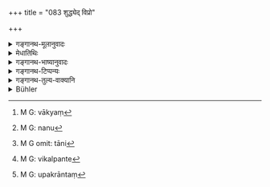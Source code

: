 +++
title = "083 शुद्ध्येद् विप्रो"

+++

<details><summary>गङ्गानथ-मूलानुवादः</summary>

The Brāhmaṇa becomes pure in the days, the Kṣatriya in twelve days, the Vaiśya in fifteen days and the Śūdra in a month.—(82).
</details>

<details><summary>मेधातिथिः</summary>

क्षत्रियादीनां प्रागुक्तवृत्ताद्यपेक्षस् त्र्यहचतुरहादिकल्पव्यावृत्त्यर्थम् इदम् । ब्राह्मणे दशाहस् त्व् अनूद्यत एव । 

- <u>अत्र त्व्</u> इदं वाच्यम्-[^१८७] केन क्षत्रियादीनां द्वादशाहेन नियतकालाप्राप्तिर् येन कल्पान्तरव्यावृत्त्यर्थतावगम्यते । 


[^१८७]:
     M G: vākyaṃ

- <u>इयम्</u> एव ह्य् एषाम् इयत्कालस्य प्रापकम् । सत्य् अस्मिंस् तत्र दशाहो ऽयम् आशौचकालस् तदुपलक्षणार्थो विज्ञायते । 

- <u>न</u>[^१८८]<u> च</u> सत्य् अप्य् अस्मिंस् तस्योपलक्षणार्थता । सत्य् अपि चातुर्वर्ण्याधिकारे यस्यैव दशाह उक्तस् तस्यैवेतरे कल्पा इति । स्मृत्यन्तरे च ब्राह्मणविवक्षयैवोक्तम्- "एकाहाद् ब्राह्मणस्य स्यात् स्वाध्यायः" इत्यादि । तेषां तु स्मृत्यन्तरे यानि कल्पान्तराण्य् आम्नातानि तानि[^१८९] विकल्प्यन्ते[^१९०] । एकादशे आशौचकालः कश्चिद् विवरणकार आह-  "शुद्ध्येद् विप्रो दशाहेन" इति । अत्राहर्ग्रहणं विवक्षितम्, तेन दशम्यां रात्रौ नास्त्य् आशौचम् । ततः पूर्वेद्युर् निमन्त्रणादि युक्तम् । अग्निं चाधास्यतः पौर्वाह्णिकजागरणादिनाशौच उपक्रान्तो[^१९१] भविष्यति । 


[^१९१]:
     M G: upakrāntaṃ


[^१९०]:
     M G: vikalpante


[^१८९]:
     M G omit: tāni


[^१८८]:
     M G: nanu

- <u>तद् अयुक्तम्</u> । अहर्विवक्षायाम् आद्यास्व् अपि रात्रिषु न स्याद् आशौचम् । अथ "दशाहं शावम्" (म्ध् ५.५९) इति एतस्मात् तत्र भविष्यति । अत्राविवक्षायां किं प्रमाणम् । तस्माद् अहःशब्दो ऽयम् अहोरात्रवचन इति प्रदर्शितम् । तथा च पूर्वश्लोके "अहः कृत्स्नम्" (म्ध् ५.८१) इति रात्रिनिवृत्त्यर्थं कृत्स्नग्रहणम् ॥ ५.८२ ॥
</details>

<details><summary>गङ्गानथ-भाष्यानुवादः</summary>

The alternative rales—limiting the period of impurity to ‘three days’, ‘four days’ &c.,—have been laid down above, in consideration of the character and learning of the persons concerned; and the present verse is added with a view to preclude those alternatives from the *Kṣatriya* and other castes. The mention of ‘ten days’ in regard to the *Brāhmaṇa* however is a mere reiteration.

In this connection the following question is likely to arise—“What is the text that restricts the period of impurity for the *Kṣatriya* to
*twelve days* (or of the *Vaiśya* to fifteen days, and so forth)
compulsorily, on the strength whereof the present verse is taken as precluding the other alternatives from them?”

This present text itself serves to indicate the time mentioned as applying to those castes. And in the face of this text, the other periods of ‘ten’ days and so forth, wherever mentioned, are understood to be merely indicative of the period specified for each caste. As a matter of fact, however, even in the presence of the present verse, the mention of ‘ten days’ need not be taken to be indicative (as just stated). For even though the section as a whole may pertain to all four castes, yet the alternatives mentioned can pertain only to that caste for whom the period of ‘ten days’ has been laid down. In another Smṛti-text it is with special reference to the *Brāhmaṇa* that it has been asserted that—‘the *Brāhmaṇa* may resume Vedic study after one day’; and it is to this that all the other alternatives mentioned in other Smṛti texts have to be taken as optional. In any case, on the eleventh day there is no impurity at all.

The author of the *Vivaraṇa* says that in the present verse special significance is meant to be attached to the use of the term ‘day’ (and it is the *day* that is meant, as distinguished from the *night*); so that there is no impurity on the tenth *night*; and hence it is only right and proper that invitations to the *śrāddha* on the eleventh day should be issued on the previous day. When a person is going to set up the Fire, the impurity shall be wiped off by the vigil kept daring the previous night.

This however is not right. If the term ‘day’ meant the *day* only, then on the other days also there would be no imparity daring the *nights*. It might be argued that those intervening *nights* would (all within the period of impurity by virtue of the general rule that ‘impurity due to death *lasts for ten days*’ (5.59). But what is the authority for denying a similar significant to the term ‘day’ in this context also?

Is is for these reasons that we have explained that throughout this context the word ‘day’ stands for the *day and night*. It is for this reason that in the preceding verse, where the day only is meant, we have the epithet ‘*whole*’, ‘*kṛtsnam*’ added to it.—(82).
</details>

<details><summary>गङ्गानथ-टिप्पन्यः</summary>

(Verse 83 of others.)

This verse is quoted in *Smṛtitattva* (II, p. 245) as laying down the
period of impurity for each several caste;—in *Gadādharapaddhati* (Kāla,
p.288);—in *Kṛtyasārasamuccaya* (p. 64);—in *Nityācārapradīpa* (p.
115);—in *Dānakriyākaumudī* (p. 21);—in *Śuddhikaumudī* (p. 6), which
says that the meaning is that on the death of a *Sapiṇḍa* who is over
six years and two months of age,—for the survivor who is ignorant of the
Veda and has not set up the fires, but has passed through all the
sacramental rites, the impurity in the case of the Brāhmaṇa lasts for
ten days;—it adds that if death occurs before sunrise, then the
preceding day is to be counted among the ten,—if the survivor is an
Agnihotri or Vedic scholar, it is over in a single day;—and in
*Hāralatā* (pp. 4 and 9).
</details>

<details><summary>गङ्गानथ-तुल्य-वाक्यानि</summary>

*Gautama* (14.2-5).—‘The impurity of the Kṣatriya lasts for eleven days;
of a Vaiśya, twelve days, or according to some, half-a-month; and that
of a Śūdra, a whole month,’

*Vaśiṣṭha* (4.26-29).—‘A Brāhmaṇa is freed from impurity, after ten
days; a Kṣatriya, after fifteen days; a Vaiśya, after twenty days, a
Śūdra, after a mouth.’

*Viṣṇu* (22.1-1).—‘The impurity of a Brāhmaṇa caused by the birth or
death of *Sapiṇḍas* lasts ten days; of a Kṣatriya, twelve days;—of a
Vaiśya, fifteen days, of a Śūdra, a month.’

*Yājñavalkya* (3.22-23).—‘The impurity lasts for twelve days for the
Kṣatriya, fifteen days for the Vaiśya, thirty days for the Śūdra; but
only half the time, if the person affected is one who remains firm in
law.’

*Aṅgiras* (Aparārka, p. 911).—‘On the death of a Brāhmaṇa after tonsure,
his relations are purified in three days; on that of a Kṣatriya, in six
days; on that of a Vaiśya, in nine days; on that of a Śūdra less than
three years old, in five days; on that of one three years old, in twelve
days; on that of a Śūdra more than six years old, in a month.’

*Ṛṣyaśṛṅga* (Aparārka, p. 912).—‘In eases where the impurity of the
Brāhmaṇa lasts three days, that of the Śūdra lasts twelve days; and that
of the Kṣatriya and the Vaiśya, for six and nine days respectively.’
</details>

<details><summary>Bühler</summary>

083	A Brahmana shall be pure after ten days, a Kshatriya after twelve, a Vaisya after fifteen, and a Sudra is purified after a month.
</details>
